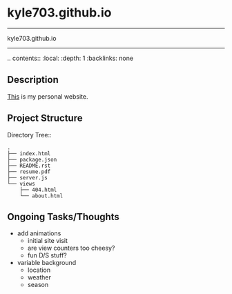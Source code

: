 # kyle703.github.io

**************
kyle703.github.io
**************

.. contents::
    :local:
    :depth: 1
    :backlinks: none


##  Description

[This](https://www.kyle703.github.io/) is my personal website. 

Project Structure
-----------------
Directory Tree::

	.
	├── index.html
	├── package.json
	├── README.rst
	├── resume.pdf
	├── server.js
	└── views
	    ├── 404.html
	    └── about.html



##  Ongoing Tasks/Thoughts

- add animations
	- initial site visit
	- are view counters too cheesy?
	- fun D/S stuff?
- variable background
	- location
	- weather
	- season

